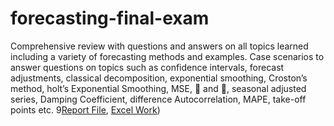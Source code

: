 # forecasting-final-exam
Comprehensive review with questions and answers on all topics learned including a variety of forecasting methods and examples.  Case scenarios to answer questions on topics such as confidence intervals, forecast adjustments, classical decomposition, exponential smoothing, Croston’s method, holt’s Exponential Smoothing, MSE,  and , seasonal adjusted series, Damping Coefficient, difference Autocorrelation, MAPE, take-off points etc.
9[Report File](https://github.com/bryce-bowles/forecasting-final-exam/blob/48f2651b13cf0dcf4aeb84b02214ffd081e43045/Bryce_Bowles_SCMA%20669-Final%20Exam'21.pdf), [Excel Work]())

